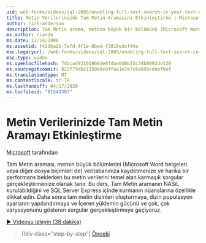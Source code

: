 ```yaml
---
uid: web-forms/videos/sql-2005/enabling-full-text-search-in-your-text-data
title: Metin Verilerinizde Tam Metin Aramasını Etkinleştirme | Microsoft Dokümanlar
author: rick-anderson
description: Tam Metin arama, metnin büyük bir bölümünü (Microsoft Word belgeleri veya diğer dosya biçimleri) veritabanınıza kaydetmenize ve karmaşık qu...
ms.author: riande
ms.date: 11/14/2006
ms.assetid: f42dba2b-7efd-4f1e-8bed-f3816edcf44a
msc.legacyurl: /web-forms/videos/sql-2005/enabling-full-text-search-in-your-text-data
msc.type: video
ms.openlocfilehash: 7dbcad93101868de0fdaa0d0b25c74b8092dd128
ms.sourcegitcommit: 022f79dbc1350e0c6ffaa1e7e7c6e850cdabf9af
ms.translationtype: MT
ms.contentlocale: tr-TR
ms.lasthandoff: 04/17/2020
ms.locfileid: "81543307"
---
```

# <a name="enabling-full-text-search-in-your-text-data"></a>Metin Verilerinizde Tam Metin Aramayı Etkinleştirme

[Microsoft](https://github.com/microsoft) tarafından

Tam Metin araması, metnin büyük bölümlerini (Microsoft Word belgeleri veya diğer dosya biçimleri de) veritabanınıza kaydetmenize ve harika bir performans beklerken bu metin verilerini temel alan karmaşık sorgular gerçekleştirmenize olanak tanır. Bu ders, Tam Metin aramanın NASıL kurulabildiğini ve SQL Server Express içinde kurmanın nüanslarına özellikle dikkat edin. Daha sonra tam metin dizinleri oluşturmaya, dizin popülasyon ayarlarını yapılandırmaya ve İçeren yüklemin gücünü ve çok, çok varyasyonunu gösteren sorgular gerçekleştirmeye geçiyoruz.

[&#9654; Videoyu izleyin (38 dakika)](https://channel9.msdn.com/Blogs/ASP-NET-Site-Videos/enabling-full-text-search-in-your-text-data)

> [!div class="step-by-step"]
> [Önceki](creating-and-using-stored-procedures.md)
